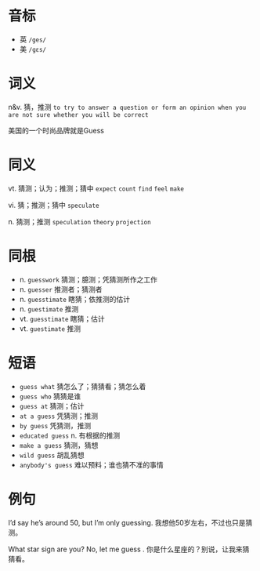 # 音标

- 英 `/ges/`
- 美 `/ɡɛs/`

# 词义

n&v. 猜，推测
`to try to answer a question or form an opinion when you are not sure whether you will be correct`



美国的一个时尚品牌就是Guess

# 同义

vt. 猜测；认为；推测；猜中
`expect` `count` `find` `feel` `make`

vi. 猜；推测；猜中
`speculate`

n. 猜测；推测
`speculation` `theory` `projection`

# 同根

- n. `guesswork` 猜测；臆测；凭猜测所作之工作
- n. `guesser` 推测者；猜测者
- n. `guesstimate` 瞎猜；依推测的估计
- n. `guestimate` 推测
- vt. `guesstimate` 瞎猜；估计
- vt. `guestimate` 推测

# 短语

- `guess what` 猜怎么了；猜猜看；猜怎么着
- `guess who` 猜猜是谁
- `guess at` 猜测；估计
- `at a guess` 凭猜测；推测
- `by guess` 凭猜测，推测
- `educated guess` n. 有根据的推测
- `make a guess` 猜测，猜想
- `wild guess` 胡乱猜想
- `anybody's guess` 难以预料；谁也猜不准的事情

# 例句

I’d say he’s around 50, but I’m only guessing.
我想他50岁左右，不过也只是猜测。

What star sign are you? No, let me guess .
你是什么星座的？别说，让我来猜猜看。



